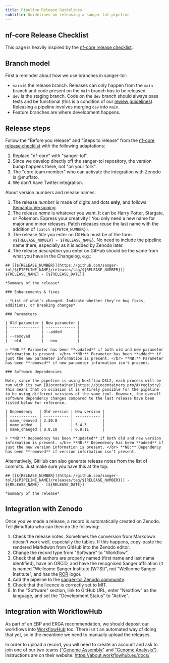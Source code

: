 ```yaml
---
title: Pipeline Release Guidelines
subtitle: Guidelines on releasing a sanger-tol pipeline
---
```


## nf-core Release Checklist

This page is heavily inspired by the [nf-core release checklist](https://nf-co.re/docs/contributing/release_checklist).

## Branch model

First a reminder about how we use branches in sanger-tol:

- `main` is the release branch. Releases can only happen from the `main` branch and code present on the `main` branch *has* to be released.
- `dev` is the staging branch. Code on the `dev` branch should always pass tests and be functional (this is a condition of our [review guidelines](/docs/contributing/review_checklist)). Releasing a pipeline involves merging `dev` into `main`.
- Feature branches are where development happens.

## Release steps

Follow the "Before you release" and "Steps to release" from the [nf-core release checklist](https://nf-co.re/docs/contributing/release_checklist) with the following adaptations:

1. Replace "nf-core" with "sanger-tol".
2. Since we develop directly off the sanger-tol repository, the version bump happens there, not "on your fork".
3. The "core team member" who can activate the integration with Zenodo is @muffato.
4. We don't have Twitter integration.

About version numbers and release names:

1. The release *number* is made of digits and dots **only**, and follows [Semantic Versioning](https://semver.org/).
2. The release *name* is whatever you want. It can be Harry Potter, Stargate, or Pokemon. Express your creativity ! You only need a new name for major and minor releases. Patch releases reuse the last name with the addition of `(patch ${PATCH_NUMBER})`.
3. The release *title* you enter on GitHub must be of the form `v${RELEASE_NUMBER} - ${RELEASE_NAME}`. No need to include the pipeline name there, especially as it is added by Zenodo later.
4. The release *description* you enter on GitHub should be the same from what you have in the Changelog, e.g.:

```text
## [[${RELEASE_NUMBER}](https://github.com/sanger-tol/${PIPELINE_NAME}/releases/tag/${RELEASE_NUMBER})] - ${RELEASE_NAME} - [${RELEASE_DATE}]

*Summary of the release*

### Enhancements & fixes

- *List of what's changed. Indicate whether they're bug fixes, additions, or breaking changes*

### Parameters

| Old parameter | New parameter |
| ------------- | ------------- |
|               | --added       |
| --removed     |               |
| --old         | --new         |

> **NB:** Parameter has been **updated** if both old and new parameter information is present. </br> **NB:** Parameter has been **added** if just the new parameter information is present. </br> **NB:** Parameter has been **removed** if new parameter information isn't present.

### Software dependencies

Note, since the pipeline is using Nextflow DSL2, each process will be run with its own [Biocontainer](https://biocontainers.pro/#/registry). This means that on occasion it is entirely possible for the pipeline to be using different versions of the same tool. However, the overall software dependency changes compared to the last release have been listed below for reference.

| Dependency   | Old version | New version |
| ------------ | ----------- | ----------- |
| name_removed | 2.30.0      |             |
| name_added   |             | 5.4.3       |
| name_changed | 0.8.10      | 0.8.11      |

> **NB:** Dependency has been **updated** if both old and new version information is present. </br> **NB:** Dependency has been **added** if just the new version information is present. </br> **NB:** Dependency has been **removed** if version information isn't present.
```

Alternatively, GitHub can also generate release notes from the list of commits. Just make sure you have this at the top:

```text
## [[${RELEASE_NUMBER}](https://github.com/sanger-tol/${PIPELINE_NAME}/releases/tag/${RELEASE_NUMBER})] - ${RELEASE_NAME} - [${RELEASE_DATE}]

*Summary of the release*
```

## Integration with Zenodo

Once you've made a release, a record is automatically created on Zenodo.
Tell @muffato who can then do the following:

1. Check the release notes. Sometimes the conversion from Markdown doesn't work well, especially the tables. If this happens, copy-paste the rendered Markdwon from GitHub into the Zenodo editor.
2. Change the record type from "Software" to "Workflow".
3. Check that all authors are properly named (first name and last name identified), have an ORCiD, and have the recognised Sanger affiliation (it is named "Wellcome Sanger Institute (WTSI)", not "Wellcome Sanger Institute", and has the [ROR](https://ror.org/05cy4wa09) logo).
4. Add the pipeline to the [sanger-tol Zenodo community](https://zenodo.org/communities/sanger-tol).
5. Check that the licence is correctly set to MIT.
6. In the "Software" section, link to GitHub URL, enter "Nextflow" as the language, and set the "Development Status" to "Active".

## Integration with WorkflowHub

As part of an EBP and ERGA recommendation, we should deposit our workflows into [WorkflowHub](https://workflowhub.eu/programmes/37) too.
There isn't an automated way of doing that yet, so in the meantime we need to manually upload the releases.

In order to upload a record, you will need to create an account and ask to join one of our two teams (["Genome Assembly"](https://workflowhub.eu/projects/204) and ["Genome Analysis"](https://workflowhub.eu/projects/205)).
Instructions are on their website: <https://about.workflowhub.eu/docs/>
